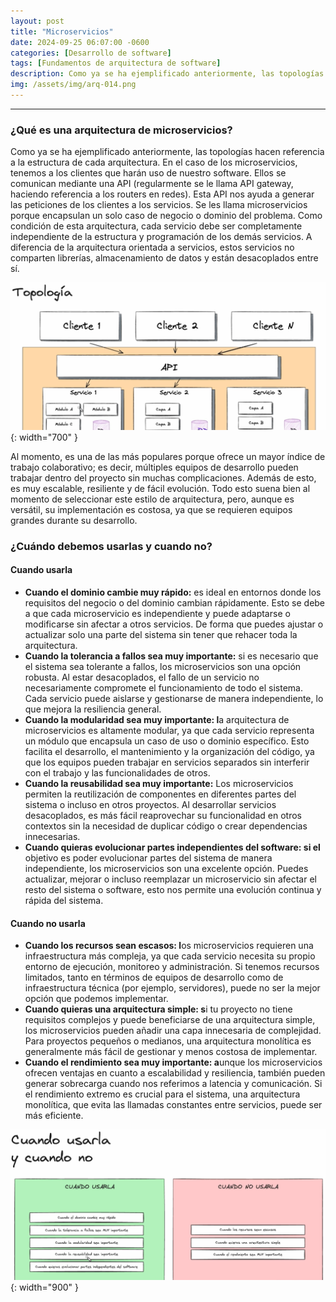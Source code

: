 ```yaml
---
layout: post
title: "Microservicios"
date: 2024-09-25 06:07:00 -0600
categories: [Desarrollo de software]
tags: [Fundamentos de arquitectura de software]
description: Como ya se ha ejemplificado anteriormente, las topologías hacen referencia a la estructura de cada arquitectura.....
img: /assets/img/arq-014.png
---
```


---

### ¿Qué es una arquitectura de microservicios?

Como ya se ha ejemplificado anteriormente, las topologías hacen referencia a la estructura de cada arquitectura. En el caso de los microservicios, tenemos a los clientes que harán uso de nuestro software. Ellos se comunican mediante una API (regularmente se le llama API gateway, haciendo referencia a los routers en redes). Esta API nos ayuda a generar las peticiones de los clientes a los servicios. Se les llama microservicios porque encapsulan un solo caso de negocio o dominio del problema. Como condición de esta arquitectura, cada servicio debe ser completamente independiente de la estructura y programación de los demás servicios. A diferencia de la arquitectura orientada a servicios, estos servicios no comparten librerías, almacenamiento de datos y están desacoplados entre sí.

![alt text](/assets/img/arq-014-1.png){: width="700" }

Al momento, es una de las más populares porque ofrece un mayor índice de trabajo colaborativo; es decir, múltiples equipos de desarrollo pueden trabajar dentro del proyecto sin muchas complicaciones. Además de esto, es muy escalable, resiliente y de fácil evolución. Todo esto suena bien al momento de seleccionar este estilo de arquitectura, pero, aunque es versátil, su implementación es costosa, ya que se requieren equipos grandes durante su desarrollo.

### ¿Cuándo debemos usarlas y cuando no?
#### Cuando usarla

- **Cuando el dominio cambie muy rápido:** es ideal en entornos donde los requisitos del negocio o del dominio cambian rápidamente. Esto se debe a que cada microservicio es independiente y puede adaptarse o modificarse sin afectar a otros servicios. De forma que puedes ajustar o actualizar solo una parte del sistema sin tener que rehacer toda la arquitectura.
- **Cuando la tolerancia a fallos sea muy importante:** si es necesario que el sistema sea tolerante a fallos, los microservicios son una opción robusta. Al estar desacoplados, el fallo de un servicio no necesariamente compromete el funcionamiento de todo el sistema. Cada servicio puede aislarse y gestionarse de manera independiente, lo que mejora la resiliencia general.
- **Cuando la modularidad sea muy importante: l**a arquitectura de microservicios es altamente modular, ya que cada servicio representa un módulo que encapsula un caso de uso o dominio específico. Esto facilita el desarrollo, el mantenimiento y la organización del código, ya que los equipos pueden trabajar en servicios separados sin interferir con el trabajo y las funcionalidades de otros.
- **Cuando la reusabilidad sea muy importante:** Los microservicios permiten la reutilización de componentes en diferentes partes del sistema o incluso en otros proyectos. Al desarrollar servicios desacoplados, es más fácil reaprovechar su funcionalidad en otros contextos sin la necesidad de duplicar código o crear dependencias innecesarias.
- **Cuando quieras evolucionar partes independientes del software: si el** objetivo es poder evolucionar partes del sistema de manera independiente, los microservicios son una excelente opción. Puedes actualizar, mejorar o incluso reemplazar un microservicio sin afectar el resto del sistema o software, esto nos permite una evolución continua y rápida del sistema.

#### Cuando no usarla

- **Cuando los recursos sean escasos: l**os microservicios requieren una infraestructura más compleja, ya que cada servicio necesita su propio entorno de ejecución, monitoreo y administración. Si tenemos recursos limitados, tanto en términos de equipos de desarrollo como de infraestructura técnica (por ejemplo, servidores), puede no ser la mejor opción que podemos implementar.
- **Cuando quieras una arquitectura simple: s**i tu proyecto no tiene requisitos complejos y puede beneficiarse de una arquitectura simple, los microservicios pueden añadir una capa innecesaria de complejidad. Para proyectos pequeños o medianos, una arquitectura monolítica es generalmente más fácil de gestionar y menos costosa de implementar.
- **Cuando el rendimiento sea muy importante: a**unque los microservicios ofrecen ventajas en cuanto a escalabilidad y resiliencia, también pueden generar sobrecarga cuando nos referimos a latencia y comunicación. Si el rendimiento extremo es crucial para el sistema, una arquitectura monolítica, que evita las llamadas constantes entre servicios, puede ser más eficiente.

![alt text](/assets/img/arq-014-2.png){: width="900" }


